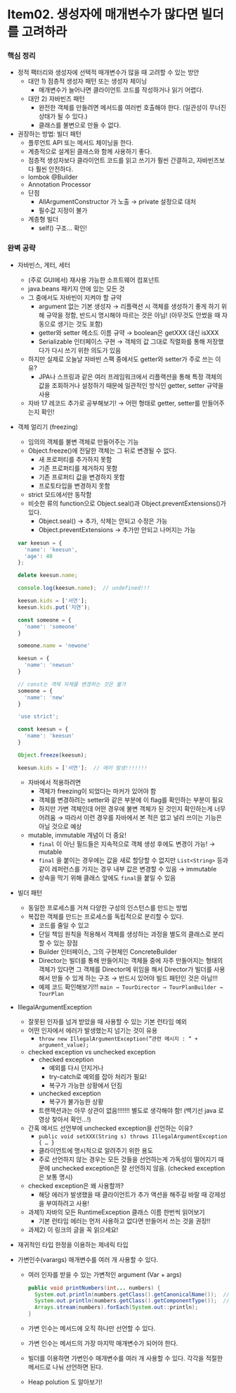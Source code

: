 # Item02. 생성자에 매개변수가 많다면 빌더를 고려하라
### 핵심 정리
- 정적 팩터리와 생성자에 선택적 매개변수가 많을 때 고려할 수 있는 방안
    - 대안 1) 점층적 생성자 패턴 또는 생성자 체이닝
        - 매개변수가 늘어나면 클라이언트 코드를 작성하거나 읽기 어렵다.
    - 대안 2) 자바빈즈 패턴
        - 완전한 객체를 만들려면 메서드를 여러번 호출해야 한다. (일관성이 무너진 상태가 될 수 있다.)
        - 클래스를 불변으로 만들 수 없다.
- 권장하는 방법: 빌더 패턴
    - 플루언트 API 또는 메서드 체이닝을 한다.
    - 계층적으로 설계된 클래스와 함께 사용하기 좋다.
    - 점층적 생성자보다 클라이언트 코드를 읽고 쓰기가 훨씬 간결하고, 자바빈즈보다 훨씬 안전하다.
    - lombok @Builder
    - Annotation Processor
    - 단점
        - AllArgumentConstructor 가 노출 → private 설정으로 대처
        - 필수값 지정이 불가
    - 계층형 빌더
        - self() 구조… 확인!
### 완벽 공략
- 자바빈스, 게터, 세터
    - (주로 GUI에서) 재사용 가능한 소프트웨어 컴포넌트
    - java.beans 패키지 안에 있는 모든 것
    - 그 중에서도 자바빈이 지켜야 할 규약
        - argument 없는 기본 생성자 → 리플랙션 시 객체를 생성하기 좋게 하기 위해 규약을 정함, 반드시 명시해야 따르는 것은 아님! (아무것도 안썼을 때 자동으로 생기는 것도 포함)
        - getter와 setter 메소드 이름 규약 → boolean은 getXXX 대신 isXXX
        - Serializable 인터페이스 구현 → 객체의 값 그대로 직렬화를 통해 저장했다가 다시 쓰기 위한 의도가 있음
    - 하지만 실제로 오늘날 자바빈 스팩 중에서도 getter와 setter가 주로 쓰는 이유?
        - JPA나 스프링과 같은 여러 프레임워크에서 리플랙션을 통해 특정 객체의 값을 조회하거나 설정하기 때문에 일관적인 방식인 getter, setter 규약을 사용
    - 자바 17 레코드 추가로 공부해보기! → 어떤 형태로 getter, setter를 만들어주는지 확인!
- 객체 얼리기 (freezing)
    - 임의의 객체를 불변 객체로 만들어주는 기능
    - Object.freeze()에 전달한 객체는 그 뒤로 변경될 수 없다.
        - 새 프로퍼티를 추가하지 못함
        - 기존 프로퍼티를 제거하지 못함
        - 기존 프로퍼티 값을 변경하지 못함
        - 프로토타입을 변경하지 못함
    - strict 모드에서만 동작함
    - 비슷한 류의 function으로 Object.seal()과 Object.preventExtensions()가 있다.
        - Object.seal() → 추가, 삭제는 안되고 수정은 가능
        - Object.preventExtensions → 추가만 안되고 나머지는 가능

    ```jsx
    var keesun = {
      'name': 'keesun',
      'age': 40
    };

    delete keesun.name;

    console.log(keesun.name);  // undefined!!!

    keesun.kids = ['서연'];
    keesun.kids.put('지연');

    const someone = {
      'name': 'someone'
    }

    someone.name = 'newone'

    keesun = {
      'name': 'newsun'
    }

    // const는 객체 자체를 변경하는 것은 불가
    someone = {
      'name': 'new'
    }
    ```

    ```jsx
    'use strict';

    const keesun = {
      'name': 'keesun'
    }

    Object.freeze(keesun);

    keesun.kids = ['서연'];  // 에러 발생!!!!!!!
    ```

    - 자바에서 적용하려면
        - 객체가 freezing이 되었다는 마커가 있어야 함
        - 객체를 변경하려는 setter와 같은 부분에 이 flag를 확인하는 부분이 필요
        - 하지만 가변 객체인데 어떤 경우에 불변 객체가 된 것인지 확인하는게 너무 어려움 → 따라서 이런 경우를 자바에서 본 적은 없고 널리 쓰이는 기능은 아닐 것으로 예상
    - mutable, immutable 개념이 더 중요!
        - `final` 이 아닌 필드들은 지속적으로 객체 생성 후에도 변경이 가능! → mutable
        - `final` 을 붙이는 경우에는 값을 새로 할당할 수 없지만 `List<String>` 등과 같이 레퍼런스를 가지는 경우 내부 값은 변경할 수 있음 → immutable
        - 상속을 막기 위해 클래스 앞에도 `final`을 붙일 수 있음
- 빌더 패턴
    - 동일한 프로세스를 거쳐 다양한 구성의 인스턴스를 만드는 방법
    - 복잡한 객체를 만드는 프로세스를 독립적으로 분리할 수 있다.
        - 코드를 줄일 수 있고
        - 단일 책임 원칙을 적용해서 객체를 생성하는 과정을 별도의 클래스로 분리할 수 있는 장점
        - Builder 인터페이스, 그의 구현체인 ConcreteBuilder
        - Director는 빌더를 통해 만들어지는 객체들 중에 자주 만들어지는 형태의 객체가 있다면 그 객체를 Director에 위임을 해서 Director가 빌더를 사용해서 만들 수 있게 하는 구조 → 반드시 있어야 빌드 패턴인 것은 아님!!!
        - 예제 코드 확인해보기!!! `main → TourDirector → TourPlanBuilder → TourPlan`
- IllegalArgumentException
    - 잘못된 인자를 넘겨 받았을 때 사용할 수 있는 기본 런타임 예외
    - 어떤 인자에서 에러가 발생했는지 넘기는 것이 유용
        - `throw new IllegalArgumentException(”관련 메시지 : “ + argument_value);`
    - checked exception vs unchecked exception
        - checked exception
            - 예외를 다시 던지거나
            - try-catch로 예외를 잡아 처리가 필요!
            - 복구가 가능한 상황에서 던짐
        - unchecked exception
            - 복구가 불가능한 상황
        - 트랜잭션과는 아무 상관이 없음!!!!!!! 별도로 생각해야 함! (백기선 java 로 영상 찾아서 확인…!)
    - 간혹 메서드 선언부에 unchecked exception을 선언하는 이유?
        - `public void setXXX(String s) throws IllegalArgumentException { … }`
        - 클라이언트에 명시적으로 알려주기 위한 용도
        - 주로 선언하지 않는 경우는 모든 것들을 선언하는게 가독성이 떨어지기 때문에 unchecked exception은 잘 선언하지 않음. (checked exception 은 보통 명시)
    - checked exception은 왜 사용할까?
        - 해당 에러가 발생했을 때 클라이언트가 추가 액션을 해주길 바랄 때 강제성을 부여하려고 사용!
    - 과제1) 자바의 모든 RuntimeException 클래스 이름 한번씩 읽어보기
        - 기본 런타임 에러는 먼저 사용하고 없다면 만들어서 쓰는 것을 권장!!
    - 과제2) 이 링크의 글을 꼭 읽으세요!
- 재귀적인 타입 한정을 이용하는 제네릭 타입
- 가변인수(varargs) 매개변수를 여러 개 사용할 수 있다.
    - 여러 인자를 받을 수 있는 가변적인 argument (Var + args)

        ```java
        public void printNumbers(int... numbers) {
          System.out.println(numbers.getClass().getCanonicalName());  // 실제 어떤 타입일지 -> 배열
          System.out.println(numbers.getClass().getComponentType());  // 배열 내 포함된 타입이 뭔지
          Arrays.stream(numbers).forEach(System.out::println);
        }
        ```

    - 가변 인수는 메서드에 오직 하나만 선언할 수 있다.
    - 가변 인수는 메서드의 가장 마지막 매개변수가 되어야 한다.
    - 빌더를 이용하면 가변인수 매개변수를 여러 개 사용할 수 있다. 각각을 적절한 메서드로 나눠 선언하면 된다.
    - Heap polution 도 알아보기!

